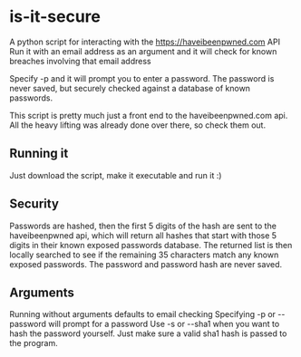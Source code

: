 # is-it-secure
A python script for interacting with the https://haveibeenpwned.com API
Run it with an email address as an argument and it will check for known breaches involving that email address

Specify -p and it will prompt you to enter a password. The password is never saved, but securely checked against a database of known passwords. 

This script is pretty much just a front end to the haveibeenpwned.com api. All the heavy lifting was already done over there, so check them out.


## Running it
Just download the script, make it executable and run it :)

## Security

Passwords are hashed, then the first 5 digits of the hash are sent to the haveibeenpwned api, which will return all hashes that start with those 5 digits in their known exposed passwords database. The returned list is then locally searched to see if the remaining 35 characters match any known exposed passwords. The password and password hash are never saved.

## Arguments

Running without arguments defaults to email checking
Specifying -p or --password will prompt for a password
Use -s or --sha1 when you want to hash the password yourself. Just make sure a valid sha1 hash is passed to the program.

